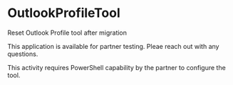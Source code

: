 # OutlookProfileTool
Reset Outlook Profile tool after migration

This application is available for partner testing. Pleae reach out with any questions.

This activity requires PowerShell capability by the partner to configure the tool.
